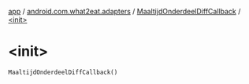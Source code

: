 [app](../../index.md) / [android.com.what2eat.adapters](../index.md) / [MaaltijdOnderdeelDiffCallback](index.md) / [&lt;init&gt;](./-init-.md)

# &lt;init&gt;

`MaaltijdOnderdeelDiffCallback()`
